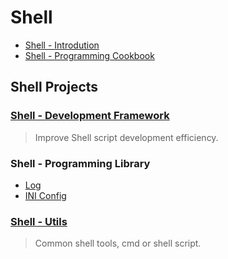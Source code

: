 # Shell

* [Shell - Introdution](shell-introdution.md)
* [Shell - Programming Cookbook](Shell-Cookbook.md) 

## Shell Projects
### [Shell - Development Framework](https://github.com/SunnnyChan/shell.utils/blob/master/refer/dev/DevFramework.md) 
> Improve Shell script development efficiency.

### Shell - Programming Library
*  [Log](https://github.com/SunnnyChan/shell.utils/tree/master/lib/log)
*  [INI Config](https://github.com/SunnnyChan/shell.utils/tree/master/lib/config/ini)

### [Shell - Utils](https://github.com/SunnnyChan/shell.utils) 
> Common shell tools, cmd or shell script.